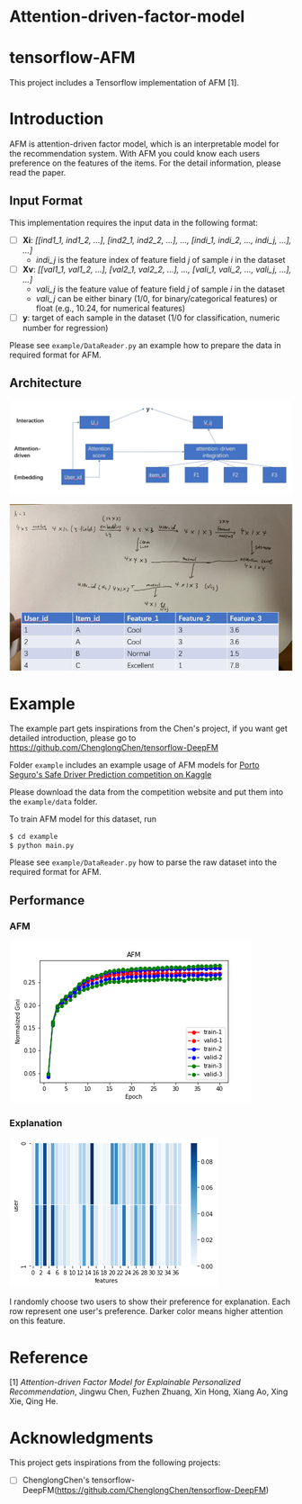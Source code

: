 # Attention-driven-factor-model
# tensorflow-AFM

This project includes a Tensorflow implementation of AFM [1].

# Introduction

AFM is attention-driven factor model, which is an interpretable model for the recommendation system. With AFM you could know each users preference on the features of the items. For the detail information, please read the paper.

## Input Format

This implementation requires the input data in the following format:

- [ ] **Xi**: *[[ind1_1, ind1_2, ...], [ind2_1, ind2_2, ...], ..., [indi_1, indi_2, ..., indi_j, ...], ...]*
  - *indi_j* is the feature index of feature field *j* of sample *i* in the dataset
- [ ] **Xv**: *[[val1_1, val1_2, ...], [val2_1, val2_2, ...], ..., [vali_1, vali_2, ..., vali_j, ...], ...]*
  - *vali_j* is the feature value of feature field *j* of sample *i* in the dataset
  - *vali_j* can be either binary (1/0, for binary/categorical features) or float (e.g., 10.24, for numerical features)
- [ ] **y**: target of each sample in the dataset (1/0 for classification, numeric number for regression)

Please see `example/DataReader.py` an example how to prepare the data in required format for AFM.

## Architecture

![architecture](architecture.JPG)

![flow](calculation_flow.JPG)

# Example

The example part gets inspirations from the Chen's project, if you want get detailed introduction, please go to https://github.com/ChenglongChen/tensorflow-DeepFM

Folder `example` includes an example usage of AFM models for [Porto Seguro's Safe Driver Prediction competition on Kaggle](https://www.kaggle.com/c/porto-seguro-safe-driver-prediction)

Please download the data from the competition website and put them into the `example/data` folder.

To train AFM model for this dataset, run

```
$ cd example
$ python main.py
```

Please see `example/DataReader.py` how to parse the raw dataset into the required format for AFM.

## Performance

### AFM

![afm](example/fig/AFM.png)

### Explanation

![new_afm](example/fig/new_afm.png)

I randomly choose two users to show their preference for explanation. Each row represent one user's preference.  Darker color means higher attention on this feature.

# Reference

[1] *Attention-driven Factor Model for Explainable Personalized
Recommendation*, Jingwu Chen, Fuzhen Zhuang, Xin Hong, Xiang Ao, Xing Xie, Qing He.

# Acknowledgments

This project gets inspirations from the following projects:

- [ ] ChenglongChen's tensorflow-DeepFM(https://github.com/ChenglongChen/tensorflow-DeepFM)

